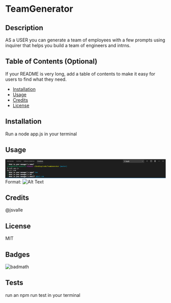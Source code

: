 # TeamGenerator

## Description 

AS a USER you can generate
a team of employees
with a few prompts 
using inquirer
that helps you build 
a team of engineers and
intrns.


## Table of Contents (Optional)

If your README is very long, add a table of contents to make it easy for users to find what they need.

* [Installation](#installation)
* [Usage](#usage)
* [Credits](#credits)
* [License](#license)


## Installation

Run a node app.js in your terminal


## Usage 

![README](/Images/app.js.png)
Format: ![Alt Text](url)


## Credits
@jsvalle

## License
MIT



## Badges

![badmath](https://img.shields.io/github/languages/top/nielsenjared/badmath)


## Tests

run an npm run test in your terminal

